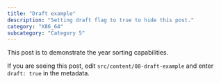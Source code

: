```yaml
---
title: "Draft example"
description: "Setting draft flag to true to hide this post."
category: "X86_64"
subcategory: "Category 5"
---
```


This post is to demonstrate the year sorting capabilities.

If you are seeing this post, edit `src/content/08-draft-example` and enter `draft: true` in the metadata.

